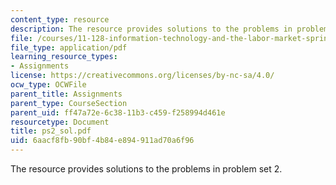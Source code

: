 ```yaml
---
content_type: resource
description: The resource provides solutions to the problems in problem set 2.
file: /courses/11-128-information-technology-and-the-labor-market-spring-2005/6aacf8fb90bf4b84e894911ad70a6f96_ps2_sol.pdf
file_type: application/pdf
learning_resource_types:
- Assignments
license: https://creativecommons.org/licenses/by-nc-sa/4.0/
ocw_type: OCWFile
parent_title: Assignments
parent_type: CourseSection
parent_uid: ff47a72e-6c38-11b3-c459-f258994d461e
resourcetype: Document
title: ps2_sol.pdf
uid: 6aacf8fb-90bf-4b84-e894-911ad70a6f96
---
```

The resource provides solutions to the problems in problem set 2.
